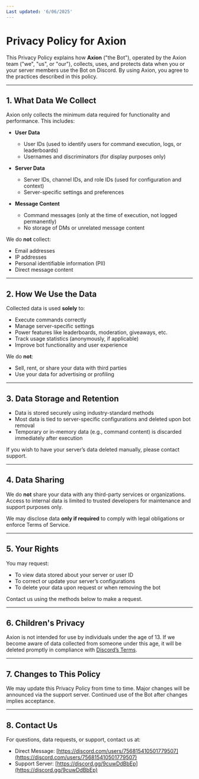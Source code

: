 ```yaml
---
Last updated: '6/06/2025'
---
```


# Privacy Policy for Axion
This Privacy Policy explains how **Axion** ("the Bot"), operated by the Axion team ("we", "us", or "our"), collects, uses, and protects data when you or your server members use the Bot on Discord. By using Axion, you agree to the practices described in this policy.

---

## 1. What Data We Collect

Axion only collects the minimum data required for functionality and performance. This includes:

- **User Data**
  - User IDs (used to identify users for command execution, logs, or leaderboards)
  - Usernames and discriminators (for display purposes only)

- **Server Data**
  - Server IDs, channel IDs, and role IDs (used for configuration and context)
  - Server-specific settings and preferences

- **Message Content**
  - Command messages (only at the time of execution, not logged permanently)
  - No storage of DMs or unrelated message content

We do **not** collect:
- Email addresses
- IP addresses
- Personal identifiable information (PII)
- Direct message content

---

## 2. How We Use the Data

Collected data is used **solely** to:

- Execute commands correctly
- Manage server-specific settings
- Power features like leaderboards, moderation, giveaways, etc.
- Track usage statistics (anonymously, if applicable)
- Improve bot functionality and user experience

We do **not**:
- Sell, rent, or share your data with third parties
- Use your data for advertising or profiling

---

## 3. Data Storage and Retention

- Data is stored securely using industry-standard methods
- Most data is tied to server-specific configurations and deleted upon bot removal
- Temporary or in-memory data (e.g., command content) is discarded immediately after execution

If you wish to have your server’s data deleted manually, please contact support.

---

## 4. Data Sharing

We do **not** share your data with any third-party services or organizations. Access to internal data is limited to trusted developers for maintenance and support purposes only.

We may disclose data **only if required** to comply with legal obligations or enforce Terms of Service.

---

## 5. Your Rights

You may request:

- To view data stored about your server or user ID
- To correct or update your server’s configurations
- To delete your data upon request or when removing the bot

Contact us using the methods below to make a request.

---

## 6. Children's Privacy

Axion is not intended for use by individuals under the age of 13. If we become aware of data collected from someone under this age, it will be deleted promptly in compliance with [Discord’s Terms](https://discord.com/terms).

---

## 7. Changes to This Policy

We may update this Privacy Policy from time to time. Major changes will be announced via the support server. Continued use of the Bot after changes implies acceptance.

---

## 8. Contact Us

For questions, data requests, or support, contact us at:

- Direct Message: [https://discord.com/users/756815410501779507](https://discord.com/users/756815410501779507)  
- Support Server: [https://discord.gg/9cuwDdBbEp](https://discord.gg/9cuwDdBbEp)
